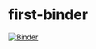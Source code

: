# first-binder
[![Binder](https://mybinder.org/badge_logo.svg)](https://mybinder.org/v2/gh/shoenl/first-binder/master)
